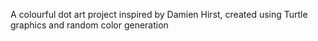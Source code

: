 A colourful dot art project inspired by Damien Hirst, created using Turtle graphics and random color generation
